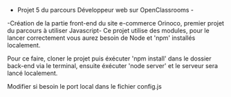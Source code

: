 - Projet 5 du parcours Développeur web sur OpenClassrooms -

-Création de la partie front-end du site e-commerce Orinoco, premier projet du parcours à utiliser Javascript-
Ce projet utilise des modules, pour le lancer correctement vous aurez besoin de Node et 'npm' installés localement.

Pour ce faire, cloner le projet puis éxécuter 'npm install' dans le dossier back-end via le terminal,
ensuite éxécuter 'node server' et le serveur sera lancé localement.

Modifier si besoin le port local dans le fichier config.js
